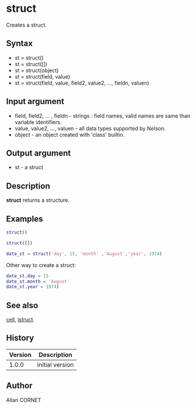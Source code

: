 

# struct

Creates a struct.

## Syntax

- st = struct()
- st = struct([])
- st = struct(object)
- st = struct(field, value)
- st = struct(field, value, field2, value2, ..., fieldn, valuen)

## Input argument

 - field, field2, ... , fieldn - strings : field names, valid names are same than variable identifiers.
 - value, value2, ..., valuen - all data types supported by Nelson.
 - object - an object created with 'class' builtin.

## Output argument

 - st - a struct

## Description


  <p><b>struct</b> returns a structure.</p>


## Examples

```matlab
struct()
```
```matlab
struct([])
```
```matlab
date_st = struct('day', 15, 'month' ,'August','year', 1974)
```
Other way to create a struct:
```matlab
date_st.day = 15
date_st.month = 'August'
date_st.year = 1974)
```

## See also

[cell](cell.md), [istruct](../types/isstruct.md).
## History

|Version|Description|
|------|------|
|1.0.0|initial version|


## Author

Allan CORNET



